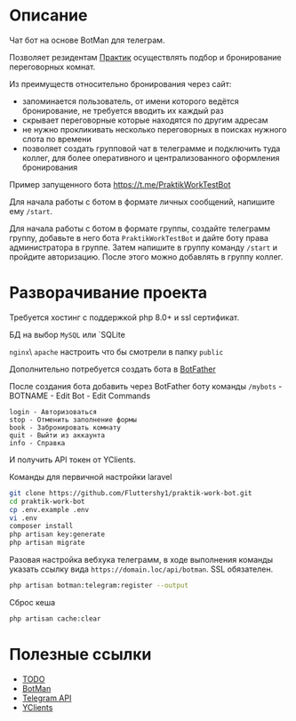 # Описание

Чат бот на основе BotMan для телеграм.

Позволяет резидентам [Практик](https://praktik.work) осуществлять подбор и бронирование переговорных комнат.

Из преимуществ относительно бронирования через сайт:
- запоминается пользователь, от имени которого ведётся бронирование, не требуется вводить их каждый раз
- скрывает переговорные которые находятся по другим адресам
- не нужно прокликивать несколько переговорных в поисках нужного слота по времени
- позволяет создать групповой чат в телеграмме и подключить туда коллег, для более оперативного и централизованного оформления бронирования

Пример запущенного бота https://t.me/PraktikWorkTestBot

Для начала работы с ботом в формате личных сообщений, напишите ему `/start`.

Для начала работы с ботом в формате группы, создайте телеграмм группу, добавьте в него бота `PraktikWorkTestBot` и дайте боту права администратора в группе. Затем напишите в группу команду `/start` и пройдите авторизацию. После этого можно добавлять в группу коллег.

# Разворачивание проекта

Требуется хостинг с поддержкой php 8.0+ и ssl сертификат.

БД на выбор `MySQL` или `SQLite

`nginx`\ `apache` настроить что бы смотрели в папку `public`

Дополнительно потребуется создать бота в [BotFather](https://t.me/BotFather)

После создания бота добавить через BotFather боту команды
`/mybots` - BOTNAME - Edit Bot - Edit Commands
```
login - Авторизоваться
stop - Отменить заполнение формы
book - Забронировать комнату
quit - Выйти из аккаунта
info - Справка
```

И получить API токен от YClients.

Команды для первичной настройки laravel
```sh
git clone https://github.com/Fluttershy1/praktik-work-bot.git
cd praktik-work-bot
cp .env.example .env
vi .env
composer install
php artisan key:generate
php artisan migrate
```

Разовая настройка вебхука телеграмм, в ходе выполнения команды указать ссылку вида `https://domain.loc/api/botman`. 
SSL обязателен.
```sh
php artisan botman:telegram:register --output
```

Сброс кеша
```sh
php artisan cache:clear
```

# Полезные ссылки
- [TODO](TODO.md)
- [BotMan](https://botman.io/2.0/welcome)
- [Telegram API](https://core.telegram.org/api)
- [YClients](https://developers.yclients.com/ru/)
